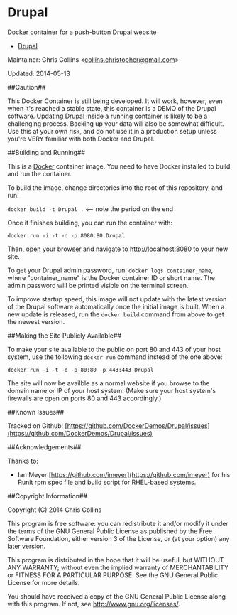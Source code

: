 Drupal
======

Docker container for a push-button Drupal website

* [Drupal](https://drupal.org/)

Maintainer: Chris Collins \<collins.christopher@gmail.com\>

Updated: 2014-05-13

##Caution##

This Docker Container is still being developed.  It will work, however, even when it's reached a stable state, this container is a DEMO of the Drupal software.  Updating Drupal inside a running container is likely to be a challenging process.  Backing up your data will also be somewhat difficult.  Use this at your own risk, and do not use it in a production setup unless you're VERY familiar with both Docker and Drupal.

##Building and Running##

This is a [Docker](http://docker.io) container image.  You need to have Docker installed to build and run the container.

To build the image, change directories into the root of this repository, and run:

`docker build -t Drupal .`  <-- note the period on the end

Once it finishes building, you can run the container with:

`docker run -i -t -d -p 8080:80 Drupal`

Then, open your browser and navigate to [http://localhost:8080](http://localhost:8080) to your new site.

To get your Drupal admin password, run:
`docker logs container_name`, where "container_name" is the Docker container ID or short name. The admin password will be printed visible on the terminal screen.

To improve startup speed, this image will not update with the latest version of the Drupal software automatically once the initial image is built.  When a new update is released, run the `docker build` command from above to get the newest version.

##Making the Site Publicly Available##

To make your site available to the public on port 80 and 443 of your host system, use the following `docker run` command instead of the one above:

`docker run -i -t -d -p 80:80 -p 443:443 Drupal`

The site will now be availble as a normal website if you browse to the domain name or IP of your host system.  (Make sure your host system's firewalls are open on ports 80 and 443 accordingly.)

##Known Issues##

Tracked on Github: [https://github.com/DockerDemos/Drupal/issues](https://github.com/DockerDemos/Drupal/issues)

##Acknowledgements##

Thanks to:

* Ian Meyer [https://github.com/imeyer](https://github.com/imeyer) for his Runit rpm spec file and build script for RHEL-based systems.

##Copyright Information##

Copyright (C) 2014 Chris Collins

This program is free software: you can redistribute it and/or modify it under the terms of the GNU General Public License as published by the Free Software Foundation, either version 3 of the License, or (at your option) any later version.

This program is distributed in the hope that it will be useful, but WITHOUT ANY WARRANTY; without even the implied warranty of MERCHANTABILITY or FITNESS FOR A PARTICULAR PURPOSE. See the GNU General Public License for more details.

You should have received a copy of the GNU General Public License along with this program. If not, see http://www.gnu.org/licenses/.
